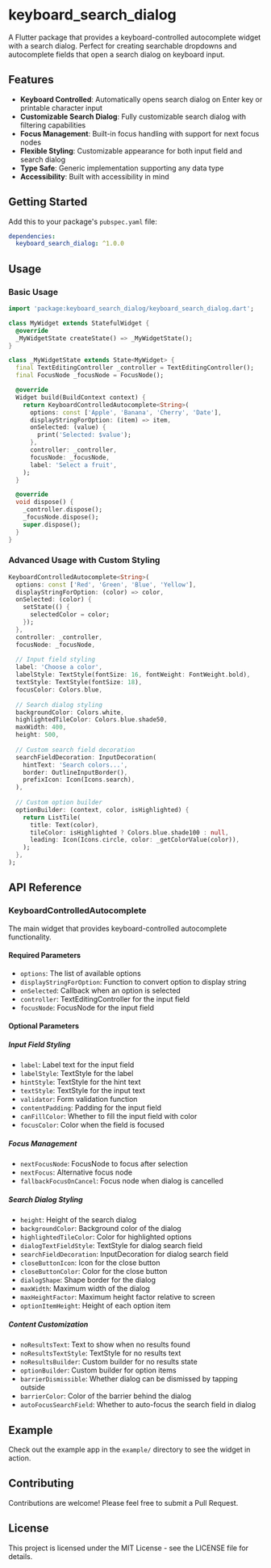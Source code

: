 # keyboard_search_dialog

A Flutter package that provides a keyboard-controlled autocomplete widget with a search dialog. Perfect for creating searchable dropdowns and autocomplete fields that open a search dialog on keyboard input.

## Features

- **Keyboard Controlled**: Automatically opens search dialog on Enter key or printable character input
- **Customizable Search Dialog**: Fully customizable search dialog with filtering capabilities
- **Focus Management**: Built-in focus handling with support for next focus nodes
- **Flexible Styling**: Customizable appearance for both input field and search dialog
- **Type Safe**: Generic implementation supporting any data type
- **Accessibility**: Built with accessibility in mind

## Getting Started

Add this to your package's `pubspec.yaml` file:

```yaml
dependencies:
  keyboard_search_dialog: ^1.0.0
```

## Usage

### Basic Usage

```dart
import 'package:keyboard_search_dialog/keyboard_search_dialog.dart';

class MyWidget extends StatefulWidget {
  @override
  _MyWidgetState createState() => _MyWidgetState();
}

class _MyWidgetState extends State<MyWidget> {
  final TextEditingController _controller = TextEditingController();
  final FocusNode _focusNode = FocusNode();

  @override
  Widget build(BuildContext context) {
    return KeyboardControlledAutocomplete<String>(
      options: const ['Apple', 'Banana', 'Cherry', 'Date'],
      displayStringForOption: (item) => item,
      onSelected: (value) {
        print('Selected: $value');
      },
      controller: _controller,
      focusNode: _focusNode,
      label: 'Select a fruit',
    );
  }

  @override
  void dispose() {
    _controller.dispose();
    _focusNode.dispose();
    super.dispose();
  }
}
```

### Advanced Usage with Custom Styling

```dart
KeyboardControlledAutocomplete<String>(
  options: const ['Red', 'Green', 'Blue', 'Yellow'],
  displayStringForOption: (color) => color,
  onSelected: (color) {
    setState(() {
      selectedColor = color;
    });
  },
  controller: _controller,
  focusNode: _focusNode,
  
  // Input field styling
  label: 'Choose a color',
  labelStyle: TextStyle(fontSize: 16, fontWeight: FontWeight.bold),
  textStyle: TextStyle(fontSize: 18),
  focusColor: Colors.blue,
  
  // Search dialog styling
  backgroundColor: Colors.white,
  highlightedTileColor: Colors.blue.shade50,
  maxWidth: 400,
  height: 500,
  
  // Custom search field decoration
  searchFieldDecoration: InputDecoration(
    hintText: 'Search colors...',
    border: OutlineInputBorder(),
    prefixIcon: Icon(Icons.search),
  ),
  
  // Custom option builder
  optionBuilder: (context, color, isHighlighted) {
    return ListTile(
      title: Text(color),
      tileColor: isHighlighted ? Colors.blue.shade100 : null,
      leading: Icon(Icons.circle, color: _getColorValue(color)),
    );
  },
);
```

## API Reference

### KeyboardControlledAutocomplete

The main widget that provides keyboard-controlled autocomplete functionality.

#### Required Parameters

- `options`: The list of available options
- `displayStringForOption`: Function to convert option to display string
- `onSelected`: Callback when an option is selected
- `controller`: TextEditingController for the input field
- `focusNode`: FocusNode for the input field

#### Optional Parameters

##### Input Field Styling
- `label`: Label text for the input field
- `labelStyle`: TextStyle for the label
- `hintStyle`: TextStyle for the hint text
- `textStyle`: TextStyle for the input text
- `validator`: Form validation function
- `contentPadding`: Padding for the input field
- `canFillColor`: Whether to fill the input field with color
- `focusColor`: Color when the field is focused

##### Focus Management
- `nextFocusNode`: FocusNode to focus after selection
- `nextFocus`: Alternative focus node
- `fallbackFocusOnCancel`: Focus node when dialog is cancelled

##### Search Dialog Styling
- `height`: Height of the search dialog
- `backgroundColor`: Background color of the dialog
- `highlightedTileColor`: Color for highlighted options
- `dialogTextFieldStyle`: TextStyle for dialog search field
- `searchFieldDecoration`: InputDecoration for dialog search field
- `closeButtonIcon`: Icon for the close button
- `closeButtonColor`: Color for the close button
- `dialogShape`: Shape border for the dialog
- `maxWidth`: Maximum width of the dialog
- `maxHeightFactor`: Maximum height factor relative to screen
- `optionItemHeight`: Height of each option item

##### Content Customization
- `noResultsText`: Text to show when no results found
- `noResultsTextStyle`: TextStyle for no results text
- `noResultsBuilder`: Custom builder for no results state
- `optionBuilder`: Custom builder for option items
- `barrierDismissible`: Whether dialog can be dismissed by tapping outside
- `barrierColor`: Color of the barrier behind the dialog
- `autoFocusSearchField`: Whether to auto-focus the search field in dialog

## Example

Check out the example app in the `example/` directory to see the widget in action.

## Contributing

Contributions are welcome! Please feel free to submit a Pull Request.

## License

This project is licensed under the MIT License - see the LICENSE file for details.
